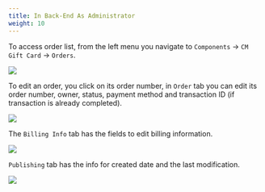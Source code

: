 ```yaml
---
title: In Back-End As Administrator
weight: 10
---
```

To access order list, from the left menu you navigate to `Components` -> `CM Gift Card` -> `Orders`.

![](/images/order_backend_01.jpg)

To edit an order, you click on its order number, in `Order` tab you can edit its order number, owner, status, payment method and transaction ID (if transaction is already completed).

![](/images/order_backend_02.jpg)

The `Billing Info` tab has the fields to edit billing information.

![](/images/order_backend_03.jpg)

`Publishing` tab has the info for created date and the last modification.

![](/images/order_backend_04.jpg)